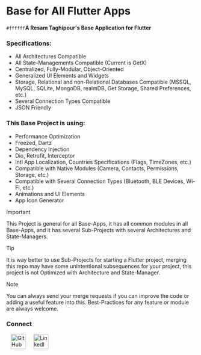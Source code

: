 # Base for All Flutter Apps

`#ffffff`**A Resam Taghipour's Base Application for Flutter**

### Specifications:
- All Architectures Compatible
- All State-Managements Compatible (Current is GetX)
- Centralized, Fully-Modular, Object-Oriented
- Generalized UI Elements and Widgets 
- Storage, Relational and non-Relational Databases Compatible (MSSQL, MySQL, SQLite, MongoDB, realmDB, Get Storage, Shared Preferences, etc.)
- Several Connection Types Compatible
- JSON Friendly


### This Base Project is using:
- Performance Optimization
- Freezed, Dartz
- Dependency Injection
- Dio, Retrofit, Interceptor
- Intl App Localization, Countries Specifications (Flags, TimeZones, etc.)
- Compatible with Native Modules (Camera, Contacts, Permissions, Storage, etc.)
- Compatible with Several Connection Types (Bluetooth, BLE Devices, Wi-Fi, etc.)
- Animations and UI Elements
- App Icon Generator



> [!Important]
> 
> This Project is general for all Base-Apps, it has all common modules in all Base-Apps, and it has several Sub-Projects with several Architectures and State-Managers.

> [!Tip]
> 
> It is way better to use Sub-Projects for starting a Flutter project, merging this repo may have some unintentional subsequences for your project, this project is not Optimized with Architecture and State-Manager.

> [!Note]
> 
> You can always send your merge requests if you can improve the code or adding a useful feature into this.
> Best-Practices for any feature or module are always welcome.


### Connect
<tr>
<td>&nbsp;&nbsp;</td>
<td>
<a href="https://github.com/reesaam"><img src="https://edent.github.io/SuperTinyIcons/images/svg/github.svg" width="40" title="GitHub"></a>
</td>
<td>&nbsp;&nbsp;&nbsp;</td>
<td>
<a href="https://www.linkedin.com/in/resam"><img src="https://edent.github.io/SuperTinyIcons/images/svg/linkedin.svg" width="40" title="LinkedIn"></a>
</td>
</tr>


